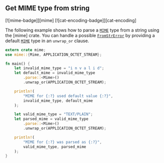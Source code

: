 ## Get MIME type from string

[![mime-badge]][mime] [![cat-encoding-badge]][cat-encoding]

The following example shows how to parse a [`MIME`] type from a string using the [mime] crate. You can handle a possible [`FromStrError`] by providing a default [`MIME`] type in an `unwrap_or` clause.

```rust
extern crate mime;
use mime::{Mime, APPLICATION_OCTET_STREAM};

fn main() {
    let invalid_mime_type = "i n v a l i d";
    let default_mime = invalid_mime_type
        .parse::<Mime>()
        .unwrap_or(APPLICATION_OCTET_STREAM);

    println!(
        "MIME for {:?} used default value {:?}",
        invalid_mime_type, default_mime
    );

    let valid_mime_type = "TEXT/PLAIN";
    let parsed_mime = valid_mime_type
        .parse::<Mime>()
        .unwrap_or(APPLICATION_OCTET_STREAM);

    println!(
        "MIME for {:?} was parsed as {:?}",
        valid_mime_type, parsed_mime
    );
}
```

[`FromStrError`]: https://docs.rs/mime/*/mime/struct.FromStrError.html
[`MIME`]: https://docs.rs/mime/*/mime/struct.Mime.html
